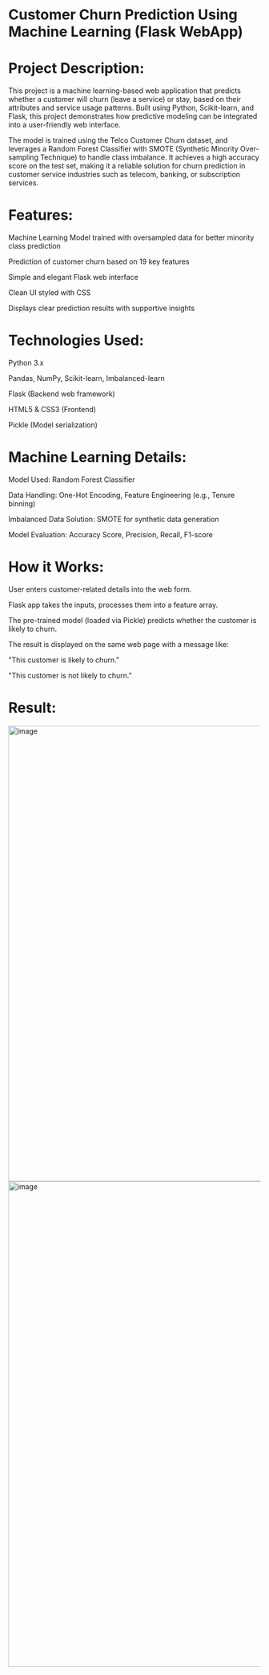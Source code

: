 # Customer Churn Prediction Using Machine Learning (Flask WebApp)

# Project Description:
This project is a machine learning-based web application that predicts whether a customer will churn (leave a service) or stay, based on their attributes and service usage patterns. Built using Python, Scikit-learn, and Flask, this project demonstrates how predictive modeling can be integrated into a user-friendly web interface.

The model is trained using the Telco Customer Churn dataset, and leverages a Random Forest Classifier with SMOTE (Synthetic Minority Over-sampling Technique) to handle class imbalance. It achieves a high accuracy score on the test set, making it a reliable solution for churn prediction in customer service industries such as telecom, banking, or subscription services.

# Features:
Machine Learning Model trained with oversampled data for better minority class prediction

Prediction of customer churn based on 19 key features

Simple and elegant Flask web interface

Clean UI styled with CSS

Displays clear prediction results with supportive insights

# Technologies Used:
Python 3.x

Pandas, NumPy, Scikit-learn, Imbalanced-learn

Flask (Backend web framework)

HTML5 & CSS3 (Frontend)

Pickle (Model serialization)

# Machine Learning Details:
Model Used: Random Forest Classifier

Data Handling: One-Hot Encoding, Feature Engineering (e.g., Tenure binning)

Imbalanced Data Solution: SMOTE for synthetic data generation

Model Evaluation: Accuracy Score, Precision, Recall, F1-score

# How it Works:
User enters customer-related details into the web form.

Flask app takes the inputs, processes them into a feature array.

The pre-trained model (loaded via Pickle) predicts whether the customer is likely to churn.

The result is displayed on the same web page with a message like:

"This customer is likely to churn."

"This customer is not likely to churn."

# Result:
<img width="1577" height="909" alt="image" src="https://github.com/user-attachments/assets/7896be39-b6a6-4a9c-8789-e7eebfc75aeb" />

<img width="1577" height="969" alt="image" src="https://github.com/user-attachments/assets/3a984ccc-c304-40c1-9b90-1bd326fc9476" />

